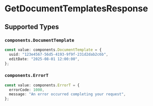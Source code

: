 # GetDocumentTemplatesResponse


## Supported Types

### `components.DocumentTemplate`

```typescript
const value: components.DocumentTemplate = {
  uuid: "123e4567-56d5-4193-9f9f-231d2dab2c6b",
  editDate: "2025-08-01 12:00:00",
};
```

### `components.ErrorT`

```typescript
const value: components.ErrorT = {
  errorCode: 1000,
  message: "An error occurred completing your request",
};
```

